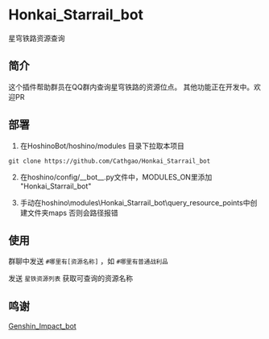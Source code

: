 # Honkai_Starrail_bot
星穹铁路资源查询

## 简介

这个插件帮助群员在QQ群内查询星穹铁路的资源位点。
其他功能正在开发中。欢迎PR


## **部署**
1. 在HoshinoBot/hoshino/modules 目录下拉取本项目
```
git clone https://github.com/Cathgao/Honkai_Starrail_bot
```

2. 在hoshino/config/\_\_bot\_\_.py文件中，MODULES_ON里添加 "Honkai_Starrail_bot"

3. 手动在hoshino\modules\Honkai_Starrail_bot\query_resource_points中创建文件夹maps 否则会路径报错

## **使用**

群聊中发送 `#哪里有[资源名称]` ，如 `#哪里有普通战利品`

发送 `星铁资源列表` 获取可查询的资源名称

## 鸣谢 
[Genshin_Impact_bot](https://github.com/H-K-Y/Genshin_Impact_bot)
